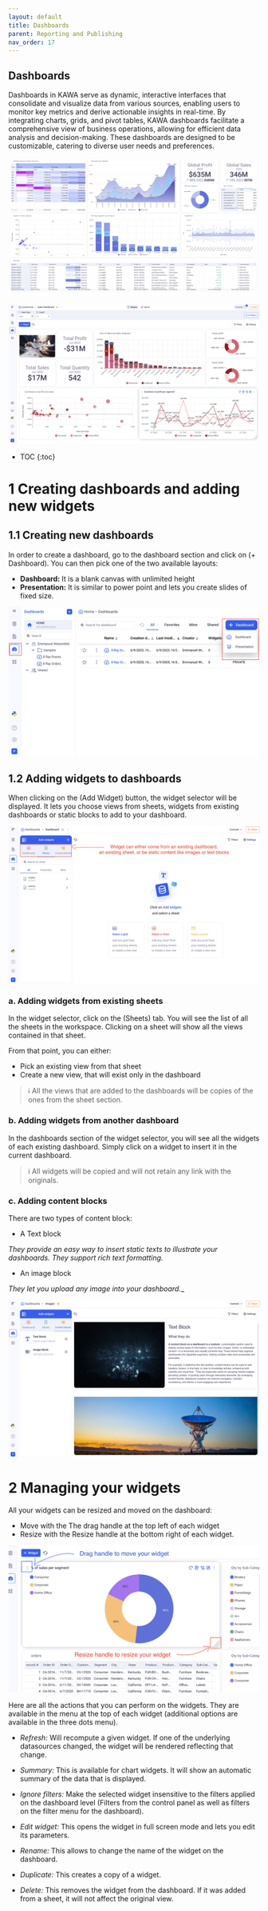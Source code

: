 ```yaml
---
layout: default
title: Dashboards
parent: Reporting and Publishing
nav_order: 17
---
```


Dashboards
---


Dashboards in KAWA serve as dynamic, interactive interfaces that consolidate and visualize data from various sources, enabling users to monitor key metrics and derive actionable insights in real-time. By integrating charts, grids, and pivot tables, KAWA dashboards facilitate a comprehensive view of business operations, allowing for efficient data analysis and decision-making. These dashboards are designed to be customizable, catering to diverse user needs and preferences.


![Dashboard](./readme-assets/dashboard1.png)

![Dashboards](./readme-assets/dashboard2.png)


* TOC
{:toc}


# 1 Creating dashboards and adding new widgets

## 1.1 Creating new dashboards

In order to create a dashboard, go to the dashboard section and click on (+ Dashboard). 
You can then pick one of the two available layouts:

- __Dashboard:__ It is a blank canvas with unlimited height
- __Presentation:__ It is similar to power point and lets you create slides of fixed size.


![Dashboards](./readme-assets/dashboard3.png)


## 1.2 Adding widgets to dashboards

When clicking on the (Add Widget) button, the widget selector will be displayed. It lets you choose views from sheets, widgets from existing dashboards or static blocks to add to your dashboard.

![Dashboards](./readme-assets/dashboard4.png)


### a. Adding widgets from existing sheets

In the widget selector, click on the (Sheets) tab. You will see the list of all the sheets in the workspace. Clicking on a sheet will show all the views contained in that sheet.

From that point, you can either:

- Pick an existing view from that sheet
- Create a new view, that will exist only in the dashboard

> ℹ️ All the views that are added to the dashboards will be copies of the ones from the sheet section.


### b. Adding widgets from another dashboard

In the dashboards section of the widget selector, you will see all the widgets of each existing dashboard. Simply click on a widget to insert it in the current dashboard.


> ℹ️ All widgets will be copied and will not retain any link with the originals.

### c. Adding content blocks

There are two types of content block:

- A Text block

_They provide an easy way to insert static texts to illustrate your dashboards. They support rich text formatting._


- An image block

_They let you upload any image into your dashboard.__

![Dashboards](./readme-assets/dashboard5.png)


# 2 Managing your widgets

All your widgets can be resized and moved on the dashboard:

- Move with the The drag handle at the top left of each widget
- Resize with the Resize handle at the bottom right of each widget.

![Dashboards](./readme-assets/dashboard6.png)


Here are all the actions that you can perform on the widgets. They are available in the menu at the top of each widget (additional options are available in the three dots menu).

- _Refresh:_ Will recompute a given widget. If one of the underlying datasources changed, the widget will be rendered reflecting that change.

- _Summary:_ This is available for chart widgets. It will show an automatic summary of the data that is displayed. 

- _Ignore filters:_ Make the selected widget insensitive to the filters applied on the dashboard level (Filters from the control panel as well as filters on the filter menu for the dashboard).

- _Edit widget:_ This opens the widget in full screen mode and lets you edit its parameters.

- _Rename:_ This allows to change the name of the widget on the dashboard. 

- _Duplicate:_ This creates a copy of a widget.

- _Delete:_ This removes the widget from the dashboard. If it was added from a sheet, it will not affect the original view.